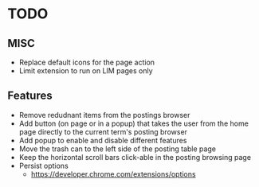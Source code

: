 # TODO

## MISC
* Replace default icons for the page action
* Limit extension to run on LIM pages only

## Features
* Remove redudnant items from the postings browser
* Add button (on page or in a popup) that takes the user from the home page directly to the current term's posting browser
* Add popup to enable and disable different features
* Move the trash can to the left side of the posting table page
* Keep the horizontal scroll bars click-able in the posting browsing page
* Persist options 
    * https://developer.chrome.com/extensions/options

